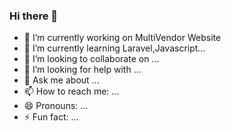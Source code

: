 ### Hi there 👋


- 🔭 I’m currently working on MultiVendor Website
- 🌱 I’m currently learning Laravel,Javascript...
- 👯 I’m looking to collaborate on ...
- 🤔 I’m looking for help with ...
- 💬 Ask me about ...
- 📫 How to reach me: ...
- 😄 Pronouns: ...
- ⚡ Fun fact: ...


